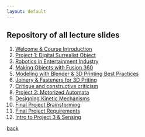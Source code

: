 ```yaml
---
layout: default
---
```


## Repository of all lecture slides

1. <a href="https://docs.google.com/presentation/d/e/2PACX-1vR9IzkyiRN6j21S1-EVfJUVUbxsM5UVJL4O3iTFTxKTyOEwsob3E7IIWtLki6I4oaNh6c44xUD46AID/pub?start=false&loop=false&delayms=3000" target="_blank">Welcome & Course Introduction</a>
2. <a href="https://docs.google.com/presentation/d/e/2PACX-1vSgc05gSxfBGIsL2tGwtj6DLZljNWmOf2sn0gTV3z-7rm3JBAQb2Y77454fLyPZZxTwsr9ikB9d-fSB/pub?start=false&loop=false&delayms=60000" target="_blank">Project 1: Digital Surrealist Object</a>
3. <a href="https://docs.google.com/presentation/d/e/2PACX-1vTVoDvyxfDDOC9NOawhya94YPWtYpjgaqUERN18z-2mWdvRPv2Bb4yvRyU_wANG5xf2wzxlpU1URZrS/pub?start=false&loop=false&delayms=30000" target="_blank">Robotics in Entertainment Industry</a>
4. <a href="https://docs.google.com/presentation/d/e/2PACX-1vTqvySAEiHfc76ufvnVTmqLwiUOtxGlWC8ywUIRbHG7gPTdJXZYzHyQ7KXovzri7g5p-B-SL2Z-YJx8/pub?start=false&loop=false&delayms=60000 " target="_blank"> Making Objects with Fusion 360 </a>
5. <a href ="https://docs.google.com/presentation/d/e/2PACX-1vSEyS0hsGy7oRfN5xA3BScdj_K9S_PGSLkKxAmpHR22L36Cvbg4SgQpUoP01thsSxwaOQA1jM1qHpM1/pub?start=false&loop=false&delayms=60000" target="_blank"> Modeling with Blender & 3D Printing Best Practices </a>
6.  <a href ="https://docs.google.com/presentation/d/e/2PACX-1vSn7Gh2YJNMRAlDErlA3gK8_3dqUApW4bBs0xO-eSgFvWwAL80Y8gSKByh7fYeWMc4DbqsMP0T96-7Y/pub?start=false&loop=false&delayms=60000" target="_blank"> Joinery & Fasteners for 3D Priting</a>
7. <a href ="https://docs.google.com/presentation/d/e/2PACX-1vQZXzxenBXI_17OlHnmtxk2oMYJgVQTEj5phmPAWxHu9G_ZMAq6htgeMMTFksWkIrYlqX6XgB-pPyUs/pub?start=false&loop=false&delayms=60000" target="_blank"> Critique and constructive criticism</a>
8.  <a href ="https://docs.google.com/presentation/d/e/2PACX-1vTaUJhelgnYxMA-EoKagWx1G73syQUJ0prCt4Q8l2r7EmyjkrvenQxaMvKPwXbPaCdzoZOuk0sl4N2b/pub?start=false&loop=false&delayms=60000" target="_blank">Project 2: Motorized Automata</a>
9. <a href ="https://docs.google.com/presentation/d/e/2PACX-1vRkCZXvImczt5s_rfP6ltLY0ftueDYO7x3MgIHELYYXOCzYGNJ_Xjpa5egaLAqj3MfodghLHFiPWuYW/pub?start=false&loop=false&delayms=60000" target="_blank">Designing Kinetic Mechanisms</a>
10. <a href ="https://docs.google.com/presentation/d/e/2PACX-1vRg4LvDLWrK2MBLO-J8kMlkPMFHZGIAPH8PrVMZx1TbiNyzw9rnJpXq2K8J0vc_kk_Cf9ViDULawsBK/pub?start=false&loop=false&delayms=60000" target="_blank">Final Project Brainstorming</a>
11. <a href ="https://docs.google.com/presentation/d/e/2PACX-1vRXO7fvhOSV-1G6XfGq-60pr4jYg739o9LPnfDOQxEYqw3DVT1RqE8j_wmWYnYmS_LSalLTbGtpy55O/pub?start=false&loop=false&delayms=30000" target="_blank">Final Project Requirements</a>
12. <a href ="https://docs.google.com/presentation/d/e/2PACX-1vTNVQ5M0mny2zJJNafbtxv42JJdUf9EvKg5CeNDrjZQgjwcdUpzcZjhNEG1UII7-TdP8FufTZoDApAR/pub?start=false&loop=false&delayms=30000" target="_blank">Intro to Project 3 & Sensing</a>




[back](./)
